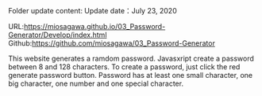 Folder update content:
Update date：July 23, 2020

URL:https://miosagawa.github.io/03_Password-Generator/Develop/index.html
Github:https://github.com/miosagawa/03_Password-Generator


This website generates a ramdom password.
Javasxript create a password between 8 and 128 characters.
To create a password, just click the red generate password button.
Password has at least one small character, one big character, one number and one special character.